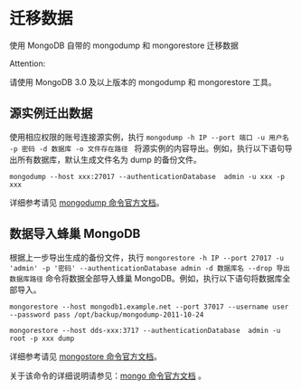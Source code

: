 # 迁移数据

使用 MongoDB 自带的 mongodump 和 mongorestore 迁移数据

<span>Attention:</span><div class="alertContent">请使用 MongoDB 3.0 及以上版本的 mongodump 和 mongorestore 工具。
</div>


## 源实例迁出数据

使用相应权限的账号连接源实例，执行 `mongodump -h IP --port 端口 -u 用户名 -p 密码 -d 数据库 -o 文件存在路径 ` 将源实例的内容导出。例如，执行以下语句导出所有数据库，默认生成文件名为 dump 的备份文件。

	mongodump --host xxx:27017 --authenticationDatabase  admin -u xxx -p xxx

详细参考请见 [mongodump 命令官方文档](https://docs.mongodb.org/manual/reference/program/mongodump/)。


## 数据导入蜂巢 MongoDB 

根据上一步导出生成的备份文件，执行 `mongorestore -h IP --port 27017 -u 'admin' -p '密码' --authenticationDatabase admin -d 数据库名 --drop 导出数据库路径` 命令将数据全部导入蜂巢 MongoDB。例如，执行以下语句将数据库全部导入。

	mongorestore --host mongodb1.example.net --port 37017 --username user --password pass /opt/backup/mongodump-2011-10-24

    mongorestore --host dds-xxx:3717 --authenticationDatabase  admin -u root -p xxx dump

详细参考请见 [mongostore 命令官方文档](https://docs.mongodb.com/manual/reference/program/mongorestore/)。


关于该命令的详细说明请参见：[mongo 命令官方文档](https://docs.mongodb.com/manual/reference/program/mongo/) 。


